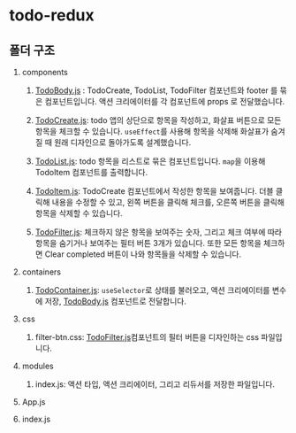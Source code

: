 # todo-redux

## 폴더 구조

1. components

    1. [TodoBody.js](https://github.com/chinsanchung/todo-practice/blob/master/todo-redux/src/components/TodoBody.js) : TodoCreate, TodoList, TodoFilter 컴포넌트와 footer 를 묶은 컴포넌트입니다. 액션 크리에이터를 각 컴포넌트에 props 로 전달했습니다.

    1. [TodoCreate.js](https://github.com/chinsanchung/todo-practice/blob/master/todo-redux/src/components/TodoCreate.js): todo 앱의 상단으로 항목을 작성하고, 화살표 버튼으로 모든 항목을 체크할 수 있습니다. `useEffect`를 사용해 항목을 삭제해 화살표가 숨겨질 때 원래 디자인으로 돌아가도록 설계했습니다.

    1. [TodoList.js](https://github.com/chinsanchung/todo-practice/blob/master/todo-redux/src/components/TodoList.js): todo 항목을 리스트로 묶은 컴포넌트입니다. `map`을 이용해 TodoItem 컴포넌트를 출력합니다.

    1. [TodoItem.js](https://github.com/chinsanchung/todo-practice/blob/master/todo-redux/src/components/TodoItem.js): TodoCreate 컴포넌트에서 작성한 항목을 보여줍니다. 더블 클릭해 내용을 수정할 수 있고, 왼쪽 버튼을 클릭해 체크를, 오른쪽 버튼을 클릭해 항목을 삭제할 수 있습니다.

    1. [TodoFilter.js](https://github.com/chinsanchung/todo-practice/blob/master/todo-redux/src/components/TodoFilter.js): 체크하지 않은 항목을 보여주는 숫자, 그리고 체크 여부에 따라 항목을 숨기거나 보여주는 필터 버튼 3개가 있습니다. 또한 모든 항목을 체크하면 Clear completed 버튼이 나와 항목들을 삭제할 수 있습니다.

1. containers

    1. [TodoContainer.js](https://github.com/chinsanchung/todo-practice/blob/master/todo-redux/src/containers/TodoContainer.js): `useSelector`로 상태를 불러오고, 액션 크리에이터를 변수에 저장, [TodoBody.js](https://github.com/chinsanchung/todo-practice/blob/master/todo-redux/src/components/TodoBody.js) 컴포넌트로 전달합니다.

1. css

    1. filter-btn.css: [TodoFilter.js](https://github.com/chinsanchung/todo-practice/blob/master/todo-redux/src/components/TodoFilter.js)컴포넌트의 필터 버튼을 디자인하는 css 파일입니다.

1. modules

    1. index.js: 액션 타입, 액션 크리에이터, 그리고 리듀서를 저장한 파일입니다.

1. App.js

1. index.js
